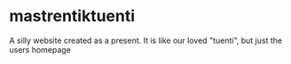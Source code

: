 # mastrentiktuenti
 A silly website created as a present. It is like our loved "tuenti", but just the users homepage
